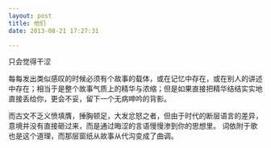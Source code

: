 ```yaml
---
layout: post
title: 他们
date: 2013-08-21 17:27:31

---
```



只会觉得干涩

每每发出类似感叹的时候必须有个故事的载体，或在记忆中存在，或在别人的讲述中存在；相当于是整个故事气质上的精华与浓缩；但是如果直接把精华结结实实地直接丢给你，更会不妥，留下一个无病呻吟的背影。

而古文不乏义愤填膺，捶胸顿足，大发忿怒之者，但由于时代的断层语言的差异，意境并没有直接砸过来，而是通过晦涩的言语慢慢渗到你的思想里。
词依附于歌也是这个道理，而那层窗纸从故事从代沟变成了曲调。